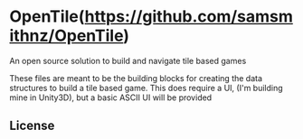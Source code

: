 # OpenTile(https://github.com/samsmithnz/OpenTile)

An open source solution to build and navigate tile based games 

These files are meant to be the building blocks for creating the data structures to build a tile based game. This does require a UI, (I'm building mine in Unity3D), but a basic ASCII UI will be provided

## License
